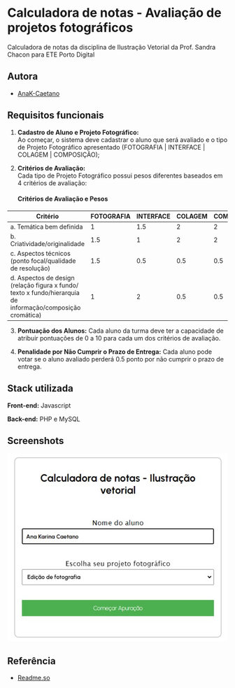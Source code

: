 # Calculadora de notas - Avaliação de projetos fotográficos

Calculadora de notas da disciplina de Ilustração Vetorial da Prof. Sandra Chacon para ETE Porto Digital


## Autora

- [AnaK-Caetano](https://github.com/AnaK-Caetano)


## Requisitos funcionais

1. **Cadastro de Aluno e Projeto Fotográfico:**  
Ao começar, o sistema deve cadastrar o aluno que será avaliado e o tipo de Projeto Fotográfico  apresentado (FOTOGRAFIA | INTERFACE | COLAGEM | COMPOSIÇÃO);

2. **Critérios de Avaliação:**  
    Cada tipo de Projeto Fotográfico possui pesos diferentes baseados em 4 critérios de avaliação:
      
      #### Critérios de Avaliação e Pesos

| Critério                                   | FOTOGRAFIA | INTERFACE | COLAGEM |COMPOSIÇÃO |
|--------------------------------------------|-----------------|-----------------|--------------|------------------|
| a. Temática bem definida                   | 1               | 1.5             | 2            | 2                |
| b. Criatividade/originalidade             | 1.5             | 1               | 2            | 2                |
| c. Aspectos técnicos (ponto focal/qualidade de resolução) | 1.5   | 0.5             | 0.5          | 0.5              |
| d. Aspectos de design (relação figura x fundo/ texto x fundo/hierarquia de informação/composição cromática) | 1 | 2 | 0.5 | 0.5 |

3. **Pontuação dos Alunos:**
Cada aluno da turma deve ter a capacidade de atribuir pontuações de 0 a 10 para cada um dos critérios de avaliação.

4. **Penalidade por Não Cumprir o Prazo de Entrega:**
Cada aluno pode votar se o aluno avaliado perderá 0.5 ponto por não cumprir o prazo de entrega.



## Stack utilizada

**Front-end:** Javascript

**Back-end:** PHP e MySQL


## Screenshots
<img src="img/print1.jpg">

## Referência

 - [Readme.so](https://readme.so/pt)
